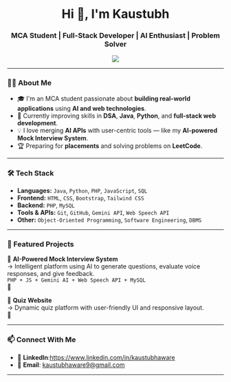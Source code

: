 <h1 align="center">Hi 👋, I'm Kaustubh</h1>
<h3 align="center">MCA Student | Full-Stack Developer | AI Enthusiast | Problem Solver</h3>

<p align="center">
  <img src="https://readme-typing-svg.herokuapp.com?font=Fira+Code&weight=500&size=24&pause=1000&center=true&vCenter=true&color=00BFFF&width=500&lines=Passionate+MCA+Student;Web+%2B+AI+Developer;Learning+Every+Day+🚀;Building+Cool+Projects+with+Code+%26+AI" />
</p>

---

### 🧑‍💻 About Me

- 🎓 I'm an MCA student passionate about **building real-world applications** using **AI and web technologies**.
- 🧠 Currently improving skills in **DSA**, **Java**, **Python**, and **full-stack web development**.
- 💡 I love merging **AI APIs** with user-centric tools — like my **AI-powered Mock Interview System**.
- 🏆 Preparing for **placements** and solving problems on **LeetCode**.

---

### 🛠️ Tech Stack

- **Languages:** `Java`, `Python`, `PHP`, `JavaScript`, `SQL`
- **Frontend:** `HTML`, `CSS`, `Bootstrap`, `Tailwind CSS`
- **Backend:** `PHP`, `MySQL`
- **Tools & APIs:** `Git`, `GitHub`, `Gemini API`, `Web Speech API`
- **Other:** `Object-Oriented Programming`, `Software Engineering`, `DBMS`

---

### 🌟 Featured Projects

🔹 **AI-Powered Mock Interview System**  
→ Intelligent platform using AI to generate questions, evaluate voice responses, and give feedback.  
`PHP + JS + Gemini AI + Web Speech API + MySQL`  
🔗 

🔹 **Quiz Website**  
→ Dynamic quiz platform with user-friendly UI and responsive layout.  
🔗 

---

### 📫 Connect With Me

- 💼 **LinkedIn**:https://www.linkedin.com/in/kaustubhaware
- 📧 **Email**: kaustubhaware9@gmail.com

---
